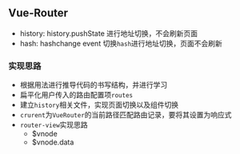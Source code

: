 ## Vue-Router
* history: history.pushState 进行地址切换，不会刷新页面
* hash: hashchange event 切换`hash`进行地址切换，页面不会刷新

### 实现思路
* 根据用法进行推导代码的书写结构，并进行学习
* 扁平化用户传入的路由配置项`routes`
* 建立`history`相关文件，实现页面切换以及组件切换
* `crurent`为`VueRouter`的当前路径匹配路由记录，要将其设置为响应式
* `router-view`实现思路
  * $vnode
  * $vnode.data
